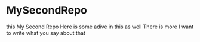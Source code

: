 # MySecondRepo
this  My Second Repo
Here is some adive in this as well
There is more I want to write what you say about that
